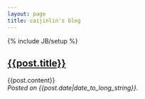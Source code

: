 ```yaml
---
layout: page
title: caijinlin's blog
---
```


{% include JB/setup %}
 

 
 
<h2><a href="{{post.url}}">{{post.title}}</a></h2>
{{post.content}}
<br />
<em> Posted on {{post.date|date_to_long_string}}.</em>
 

 

 
